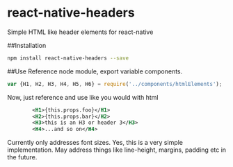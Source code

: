 # react-native-headers
Simple HTML like header elements for react-native

##Installation
```bash
npm install react-native-headers --save
```

##Use
Reference node module, export variable components.
```javascript
var {H1, H2, H3, H4, H5, H6} = require('../components/htmlElements');
```

Now, just reference and use like you would with html
```xml
        <H1>{this.props.foo}</H1>
        <H2>{this.props.bar}</H2>
        <H3>this is an H3 or header 3</H3>
        <H4>...and so on</H4>
```        


Currently only addresses font sizes.  Yes, this is a very simple implementation.  May address things like line-height, margins, padding etc in the future.
